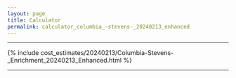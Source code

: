 ```yaml
---
layout: page
title: Calculator
permalink: calculator_columbia_-stevens-_20240213_enhanced
---
```


___

{% include cost_estimates/20240213/Columbia-Stevens-_Enrichment_20240213_Enhanced.html %}

___

